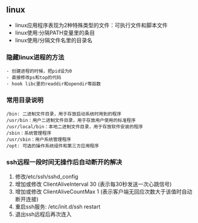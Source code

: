 
## linux
- linux应用程序表现为2种特殊类型的文件：可执行文件和脚本文件
- linux使用:分隔PATH变量里的条目
- linux使用/分隔文件名里的目录名

### 隐藏linux进程的方法
    - 创建进程的时候，把pid设为0
    - 直接修改ps和top的代码
    - hook libc里的readdir和opendir等函数
    
### 常用目录说明
~~~
/bin: 二进制文件目录，用于存放启动系统时用到的程序
/usr/bin：用户二进制文件目录，用于存放用户使用的标准程序
/usr/local/bin：本地二进制文件目录，用于存放软件安装的程序
/sbin：系统管理程序
/usr/sbin：用户系统管理程序
/opt: 可选的操作系统组件和第三方应用程序
~~~

### ssh远程一段时间无操作后自动断开的解决

1. 修改/etc/ssh/sshd_config
2. 增加或修改 ClientAliveInterval 30 (表示每30秒发送一次心跳信号)
3. 增加或修改 ClientAliveCountMax 1 (表示客户端无回应次数大于该值时自动断开连接)
4. 重启ssh服务: /etc/init.d/ssh restart
5. 退出ssh远程后再次连入